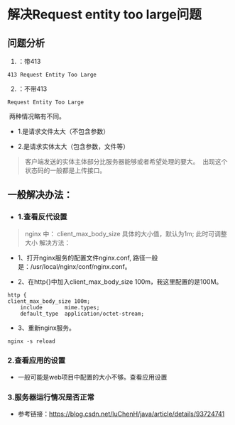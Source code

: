 # 解决Request entity too large问题
## 问题分析
1. ：带413
```
413 Request Entity Too Large
```
2. ：不带413
```
Request Entity Too Large
```

 两种情况略有不同。

- 1.是请求文件太大（不包含参数）

- 2.是请求实体太大（包含参数，文件等）

> 客户端发送的实体主体部分比服务器能够或者希望处理的要大。 
> 出现这个状态码的一般都是上传接口。

## 一般解决办法：
- ### 1.查看反代设置

> nginx 中： client_max_body_size 具体的大小值，默认为1m; 此时可调整大小
解决方法：

- 1、打开nginx服务的配置文件nginx.conf, 路径一般是：/usr/local/nginx/conf/nginx.conf。

- 2、在http{}中加入client_max_body_size 100m，我这里配置的是100M。
```
http {
client_max_body_size 100m;
    include       mime.types;
    default_type  application/octet-stream;
```
- 3、重新nginx服务。 
```
nginx -s reload
```

### 2.查看应用的设置

- 一般可能是web项目中配置的大小不够。查看应用设置

### 3.服务器运行情况是否正常


- 参考链接：https://blog.csdn.net/luChenH/java/article/details/93724741